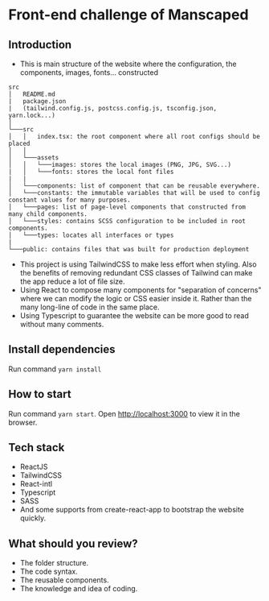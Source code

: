 # Front-end challenge of Manscaped

## Introduction
- This is main structure of the website where the configuration, the components, images, fonts... constructed
```
src
│   README.md
|   package.json
|   (tailwind.config.js, postcss.config.js, tsconfig.json, yarn.lock...)
│
└───src
│   │   index.tsx: the root component where all root configs should be placed
│   │
│   └───assets
│   │   └───images: stores the local images (PNG, JPG, SVG...)
|   │   └───fonts: stores the local font files
|   |
│   └───components: list of component that can be reusable everywhere.
│   └───constants: the immutable variables that will be used to config constant values for many purposes.
│   └───pages: list of page-level components that constructed from many child components.
│   └───styles: contains SCSS configuration to be included in root components.
│   └───types: locates all interfaces or types
|
└───public: contains files that was built for production deployment
```

- This project is using TailwindCSS to make less effort when styling. Also the benefits of removing redundant CSS classes of Tailwind can make the app reduce a lot of file size.
- Using React to compose many components for "separation of concerns" where we can modify the logic or CSS easier inside it. Rather than the many long-line of code in the same place.
- Using Typescript to guarantee the website can be more good to read without many comments.

## Install dependencies

Run command `yarn install`

## How to start

Run command `yarn start`.
Open [http://localhost:3000](http://localhost:3000) to view it in the browser.

## Tech stack
- ReactJS
- TailwindCSS
- React-intl
- Typescript
- SASS
- And some supports from create-react-app to bootstrap the website quickly.

## What should you review?
- The folder structure.
- The code syntax.
- The reusable components.
- The knowledge and idea of coding.